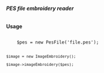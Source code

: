 ###### **PES file embroidery reader**


**Usage**

<code>
    $pes = new PesFile('file.pes');
    
    $image = new ImageEmbroidery();
    
    $image->imageEmbroidery($pes);
</code>